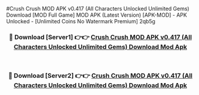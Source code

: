 #Crush Crush MOD APK v0.417 (All Characters Unlocked Unlimited Gems) Download [MOD Full Game] MOD APK (Latest Version) [APK-MOD] - APK Unlocked - [Unlimited Coins No Watermark Premium] 2qb5g



<div align="center">

<h3>🔴 Download [Server1] 👉👉 <a href="https://momento.my/?title=Crush_Crush_MOD_APK_v0.417_(All_Characters_Unlocked_Unlimited_Gems)_Download">Crush Crush MOD APK v0.417 (All Characters Unlocked Unlimited Gems) Download Mod Apk</a></h3><br>

<h3>🔴 Download [Server2] 👉👉 <a href="https://momento.my/?title=Crush_Crush_MOD_APK_v0.417_(All_Characters_Unlocked_Unlimited_Gems)_Download">Crush Crush MOD APK v0.417 (All Characters Unlocked Unlimited Gems) Download Mod Apk</a></h3>
</div>
